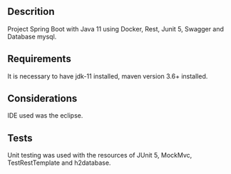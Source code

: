 ## Descrition  
Project Spring Boot with Java 11 using Docker, Rest, Junit 5, Swagger and Database mysql.
</br>

## Requirements
It is necessary to have jdk-11 installed, maven version 3.6+ installed.
</br>

## Considerations
IDE used was the eclipse.
</br>

## Tests
Unit testing was used with the resources of JUnit 5, MockMvc, TestRestTemplate and h2database.
</br>